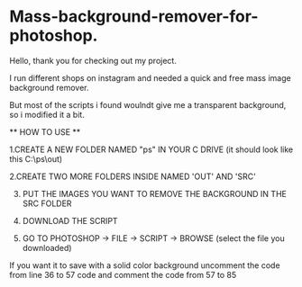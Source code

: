 # Mass-background-remover-for-photoshop.


Hello, thank you for checking out my project.

I run different shops on instagram and needed a quick and free mass image background remover.

But most of the scripts i found woulndt give me a transparent background, so i modified it a bit.

** HOW TO USE **

1.CREATE A NEW FOLDER NAMED "ps" IN YOUR C DRIVE (it should look like this C:\ps\out)

2.CREATE TWO MORE FOLDERS INSIDE NAMED 'OUT' AND 'SRC'

3. PUT THE IMAGES YOU WANT TO REMOVE THE BACKGROUND IN THE SRC FOLDER

4. DOWNLOAD THE SCRIPT

5. GO TO PHOTOSHOP -> FILE -> SCRIPT -> BROWSE (select the file you downloaded)




If you want it to save with a solid color background uncomment the code from line 36 to 57 code and comment the code from 57 to 85
